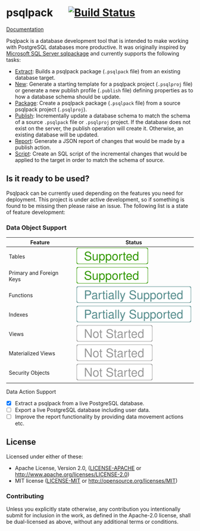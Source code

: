 # psqlpack &emsp; [![Build Status]][travis]

[Build Status]: https://api.travis-ci.org/paupino/psqlpack.svg?branch=master
[travis]: https://travis-ci.org/paupino/psqlpack
[Supported]: docs/images/supported.svg
[Partial]: docs/images/partially-supported.svg
[NotStarted]: docs/images/not-started.svg

[Documentation](docs/index.md)

Psqlpack is a database development tool that is intended to make working with PostgreSQL databases more productive. It was originally inspired by [Microsoft SQL Server sqlpackage](https://docs.microsoft.com/en-us/sql/tools/sqlpackage?view=sql-server-2017) and currently supports the following tasks:

* [Extract](#extract-action): Builds a psqlpack package (`.psqlpack` file) from an existing database target.
* [New](#new-action): Generate a starting template for a psqlpack project (`.psqlproj` file) or generate a new publish profile (`.publish` file) defining properties as to how a database schema should be update.
* [Package](#package-action): Create a psqlpack package (`.psqlpack` file) from a source psqlpack project (`.psqlproj`).
* [Publish](#publish-action): Incrementally update a database schema to match the schema of a source `.psqlpack` file or `.psqlproj` project.  If the database does not exist on the server, the publish operation will create it. Otherwise, an existing database will be updated.
* [Report](#report-action): Generate a JSON report of changes that would be made by a publish action.
* [Script](#script-action): Create an SQL script of the incremental changes that would be applied to the target in order to match the schema of source.

## Is it ready to be used?

Psqlpack can be currently used depending on the features you need for deployment. This project is under active development, so if something is found to be missing then please raise an issue. The following list is a state of feature development:

### Data Object Support

Feature | Status
--------|--------
Tables | ![Supported]
Primary and Foreign Keys | ![Supported]
Functions | ![Partial]
Indexes | ![Partial]
Views | ![NotStarted]
Materialized Views | ![NotStarted]
Security Objects | ![NotStarted]

Data Action Support
* [X] Extract a psqlpack from a live PostgreSQL database.
* [ ] Export a live PostgreSQL database including user data.
* [ ] Improve the report functionality by providing data movement actions etc.

## License

Licensed under either of these:

 * Apache License, Version 2.0, ([LICENSE-APACHE](LICENSE-APACHE) or
   http://www.apache.org/licenses/LICENSE-2.0)
 * MIT license ([LICENSE-MIT](LICENSE-MIT) or
   http://opensource.org/licenses/MIT)

### Contributing

Unless you explicitly state otherwise, any contribution you intentionally submit
for inclusion in the work, as defined in the Apache-2.0 license, shall be
dual-licensed as above, without any additional terms or conditions.
